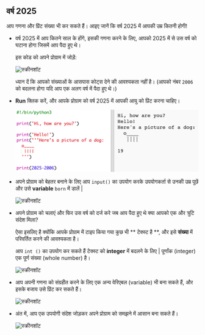 ## वर्ष 2025

आप गणना और प्रिंट संख्या भी कर सकते हैं। आइए जानें कि वर्ष 2025 में आपकी उम्र कितनी होगी!

+ वर्ष 2025 में आप कितने साल के होंगे, इसकी गणना करने के लिए, आपको 2025 में से उस वर्ष को घटाना होगा जिसमें आप पैदा हुए थे।
    
    इस कोड को अपने प्रोग्राम में जोड़ें:
    
    ![स्क्रीनशॉट](images/me-calc.png)
    
    ध्यान दें कि आपको संख्याओं के आसपास कोट्स देने की आवश्यकता नहीं है। (आपको नंबर `2006` को बदलना होगा यदि आप एक अलग वर्ष में पैदा हुए थे।)

+ **Run** क्लिक करें, और आपके प्रोग्राम को वर्ष 2025 में आपकी आयु को प्रिंट करना चाहिए।
    
    ![स्क्रीनशॉट](images/me-calc-run.png)

+ अपने प्रोग्राम को बेहतर बनाने के लिए आप `input()` का उपयोग करके उपयोगकर्ता से उनकी उम्र पूछें और उसे **variable** `born` में डालें |
    
    ![स्क्रीनशॉट](images/me-input.png)

+ अपने प्रोग्राम को चलाएं और फिर उस वर्ष को दर्ज करे जब आप पैदा हुए थे क्या आपको एक और त्रुटि संदेश मिला?
    
    ऐसा इसलिए है क्योंकि आपके प्रोग्राम में टाइप किया गया कुछ भी ** टेक्स्ट है **, और इसे **संख्या** में परिवर्तित करने की आवश्यकता है।
    
    आप `int ()` का उपयोग कर सकते हैं टेक्स्ट को **integer** में बदलने के लिए | पूर्णांक (integer) एक पूर्ण संख्या (whole number) है।
    
    ![स्क्रीनशॉट](images/me-input-test.png)

+ आप अपनी गणना को संग्रहीत करने के लिए एक अन्य वेरिएबल (variable) भी बना सकते हैं, और इसके बजाय उसे प्रिंट कर सकते हैं।
    
    ![स्क्रीनशॉट](images/me-result-variable.png)

+ अंत में, आप एक उपयोगी संदेश जोड़कर अपने प्रोग्राम को समझने में आसान बना सकते हैं।
    
    ![स्क्रीनशॉट](images/me-message.png)